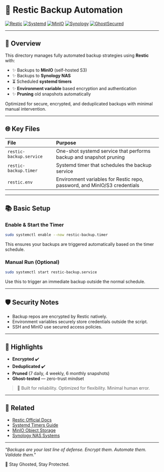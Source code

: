 # 👻 Restic Backup Automation 

[![Restic](https://img.shields.io/badge/Restic-Backup-34A853)](https://restic.net/) [![Systemd](https://img.shields.io/badge/Systemd-Timers-0078D4)](https://freedesktop.org/wiki/Software/systemd/) [![MinIO](https://img.shields.io/badge/MinIO-Storage-F43F5E)](https://min.io/) [![Synology](https://img.shields.io/badge/Synology-NAS-003057)](https://www.synology.com/) [![GhostSecured](https://img.shields.io/badge/Ghost-Secured-6B21A8)](#)

---

## 📖 Overview

This directory manages fully automated backup strategies using **Restic** with:

- ✨ Backups to **MinIO** (self-hosted S3)
- ✨ Backups to **Synology NAS**
- ⏳ Scheduled **systemd timers**
- ✨ **Environment variable** based encryption and authentication
- ✨ **Pruning** old snapshots automatically

Optimized for secure, encrypted, and deduplicated backups with minimal manual intervention.

---

## 🌐 Key Files

| File | Purpose |
|:----|:--------|
| `restic-backup.service` | One-shot systemd service that performs backup and snapshot pruning |
| `restic-backup.timer` | Systemd timer that schedules the backup service |
| `restic.env` | Environment variables for Restic repo, password, and MinIO/S3 credentials |

---

## 📚 Basic Setup

### Enable & Start the Timer
```bash
sudo systemctl enable --now restic-backup.timer
```
This ensures your backups are triggered automatically based on the timer schedule.

### Manual Run (Optional)
```bash
sudo systemctl start restic-backup.service
```
Use this to trigger an immediate backup outside the normal schedule.

---

## 🛡️ Security Notes
- Backup repos are encrypted by Restic natively.
- Environment variables securely store credentials outside the script.
- SSH and MinIO use secured access policies.

---

## 🌟 Highlights
- **Encrypted** ✔️
- **Deduplicated** ✔️
- **Pruned** (7 daily, 4 weekly, 6 monthly snapshots)
- **Ghost-tested** — zero-trust mindset

> 🌟 Built for reliability. Optimized for flexibility. Minimal human error.

---

## 🔗 Related
- [Restic Official Docs](https://restic.net/)
- [Systemd Timers Guide](https://wiki.archlinux.org/title/Systemd/Timers)
- [MinIO Object Storage](https://min.io/)
- [Synology NAS Systems](https://www.synology.com/en-global)

---

_"Backups are your last line of defense. Encrypt them. Automate them. Validate them."_

👻 Stay Ghosted, Stay Protected.
